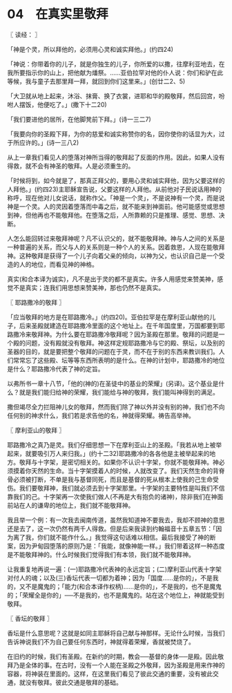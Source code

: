 # 04　在真实里敬拜



〖 读经： 〗

「神是个灵，所以拜他的，必须用心灵和诚实拜他。」(约四24)

「神说：你带着你的儿子，就是你独生的儿子，你所爱的以撒，往摩利亚地去，在我所要指示你的山上，把他献为燔祭。……亚伯拉罕对他的仆人说：你们和驴在此等候，我与童子去那里拜一拜，就回到你们这里来。」(创廿二2、5)

「大卫就从地上起来，沐浴、抹膏、换了衣裳，进耶和华的殿敬拜，然后回宫，吩咐人摆饭，他便吃了。」(撒下十二20)

「我们要进他的居所，在他脚凳前下拜。」(诗一三二7)

「我要向你的圣殿下拜，为你的慈爱和诚实称赞你的名，因你使你的话显为大，过于所应许的。」(诗一三八2)

从上一章我们看见人的堕落对神所当得的敬拜起了反面的作用。因此，如果人没有得救，就不会有神圣的敬拜。人是必须重生的。

「时候将到，如今就是了，那真正拜父的，要用心灵和诚实拜他，因为父要这样的人拜他。」(约四23)主耶稣宣告说，父要这样的人拜他。从前他对子民说话用神的称呼，现在他对儿女说话，就称作父。「神是一个灵」，不是说神有一个灵，而是说神是一个灵。人的灵因着堕落而中毒之后，就不能来到神面前。他可能感觉或思想到神，但他再也不能敬拜他。在堕落之后，人所靠赖的只是推理、感觉、思想、决断。

人怎么能回转过来敬拜神呢？凡不认识父的，就不能敬拜神。神与人之间的关系是一种普遍的关系，而父与人的关系则是一种个人的关系。因着救恩，人现在能敬拜神。这种敬拜是获得了一个儿子向着父亲的倾向，以神为父，也认识自己是一个受造的人的地位，而看见神的神格。

真实(和合本译为诚实)，凡不是出于灵的都不是真实。许多人用感觉来赞美神，感觉不是真实；连我们用思想来赞美神，那也仍然不是真实。



〖 耶路撒冷的敬拜 〗

「应当敬拜的地方是在耶路撒冷。」(约四20)。亚伯拉罕是在摩利亚山献他的儿子，后来圣殿就建造在耶路撒冷里面的这个地址上。在千年国度里，万国都要到耶路撒冷来敬拜神。为什么要在耶路撒冷敬拜呢？因为圣殿在那里。敬拜的问题是一个殿的问题，没有殿就没有敬拜。神这样定规耶路撒冷与它的殿、祭坛，以及别的圣器的目的，就是要把整个敬拜的问题在于灵，而不在于别的东西来教训我们。人们常常忘了这些殿、坛等等东西所表明的是什么。在神的计划中，耶路撒冷的地位是什么？耶路撒冷代表了神的定旨。

以弗所书一章十八节，「他的(神的)在圣徒中的基业的荣耀」(另译)。这个基业是什么？就是我们能归给神的荣耀，我们能给与神的敬拜，我们能叫神得到的满足。

撒但竭尽全力拦阻神儿女的敬拜，然而我们除了神以外并没有别的神，我们也不向任何别的神求什么，我们若是求告他的名，神就得荣耀。祷告高举神。



〖 摩利亚山的敬拜 〗

耶路撒冷之真乃是灵。我们仔细思想一下在摩利亚山上的圣殿。「我若从地上被举起来，就要吸引万人来归我。」(约十二32)耶路撒冷的各各他是主被举起来的地方。敬拜与十字架，是密切相关的。如果你不认识十字架，你就不能敬拜神。神必须摸着你天然的生命。当十字架摸着人的时候，人就改变了。我们天然生命的背脊骨必须被打断，不单是我与基督同死，而且是基督的死从根本上使我的己生命受伤。我们要敬拜神，我们就必须去到十字架那里。十字架的主要特性是叫我们不信靠我们的己。十字架再一次使我们做人(不再是大有抱负的诸神)，除非我们在神面前站在人的谦卑的地位上，我们就不能敬拜神。

我且举一个例：有一次我去闽南传道，虽然我知道神不要我去，我却不顾神的意思还是去了，这一次仍然有两千人得救。但是后来我读到约翰福音十五章五节：「因为离了我，你们就不能作什么。」我觉得这句话难以相信。最后我接受了神的断案，因为尹甸园堕落的原则乃是：「我能，就像神能一样。」我们带着这样一种态度是不能敬拜神的。什么时候我们觉得我们有本领，我们就不能敬拜神。

让我重复地再说一遍：(一)耶路撒冷代表神的永远定旨；(二)摩利亚山代表十字架对付人的魂；以及(三)香坛代表一切都为着神；因为「国度……是你的」，不是我的，又不是魔鬼的；「能力(和合本译作权柄)……是你的」，不是我的，也不是魔鬼的；「荣耀全是你的」──不是我的，也不是魔鬼的。站在这个地位上，神就能受到敬拜。



〖 香坛的敬拜 〗

香坛是什么意思呢？这就是如同主耶稣将自己献与神那样。无论什么时候，当我们告诉神说我们不为自己要任何东西时，神就得着荣耀，香就被焚烧了。

在旧约的时候，我们有圣殿。在新约的时期，教会──基督的身体──是殿。因此敬拜乃是全体的事。在古时，没有一个人能在圣殿之外敬拜，因为圣殿是用来作神的容器，将神装在里面的。这样，在这里我们看见了彼此交通的重要，没有被此交通，就没有敬拜。彼此交通是敬拜的基础。


